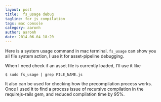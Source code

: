 ```yaml
---
layout: post
title:  fs_usage debug
tagline: for js compilation
tags: mac console
category: aaronh
author: aaronh
date: 2014-06-04 18:20
---
```

Here is a system usage command in mac terminal. `fs_usage` can show you all file system action, I use it for asset-pipeline debugging.

When I need check if an asset file is currently loaded, I'll use it like

    $ sudo fs_usage | grep FILE_NAME.js

It also can be used for checking how the precompilation process works. Once I used it to find a process issue of recursive compilation in the requirejs-rails gem, and reduced compilation time by 95%.
